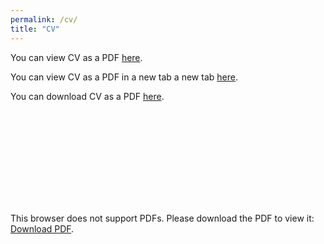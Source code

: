 ```yaml
---
permalink: /cv/
title: "CV"
---
```

<p>You can view CV as a PDF <a href="/pdfs/cv.pdf">here</a>.</p> 
<p>You can view CV as a PDF in a new tab  a new tab <a href="/pdfs/cv.pdf" target="_blank" rel="noopener noreferrer">here</a>.</p> 
<p>You can download CV as a PDF <a href="/pdfs/cv.pdf" download>here</a>.</p>
<object data="/pdfs/cv.pdf" type="application/pdf" width="1000px" height="700px">
    <embed src="/pdfs/cv.pdf">
        <p>This browser does not support PDFs. Please download the PDF to view it: <a href="/pdfs/cv.pdf">Download PDF</a>.</p>
    </embed>
</object>